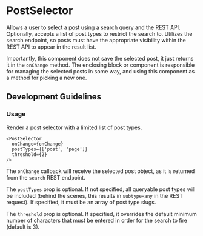 # PostSelector

Allows a user to select a post using a search query and the REST API. Optionally, accepts a list of post types to restrict the search to. Utilizes the search endpoint, so posts must have the appropriate visibility within the REST API to appear in the result list.

Importantly, this component does not save the selected post, it just returns it in the `onChange` method. The enclosing block or component is responsible for managing the selected posts in some way, and using this component as a method for picking a new one.

## Development Guidelines

### Usage

Render a post selector with a limited list of post types.

    <PostSelector
      onChange={onChange}
      postTypes={['post', 'page']}
      threshold={2}
    /> 

The `onChange` callback will receive the selected post object, as it is returned from the `search` REST endpoint.

The `postTypes` prop is optional. If not specified, all queryable post types will be included (behind the scenes, this results in `subtype=any` in the REST request). If specified, it must be an array of post type slugs.

The `threshold` prop is optional. If specified, it overrides the default minimum number of characters that must be entered in order for the search to fire (default is 3).
